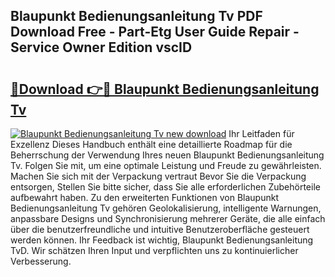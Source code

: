 ## Blaupunkt Bedienungsanleitung Tv PDF Download Free - Part-Etg User Guide Repair - Service Owner Edition vscID

# <h2><a href="http://df5pbhf.blite.top/?on=Blaupunkt+Bedienungsanleitung+Tv">🔗Download 👉🔴 Blaupunkt Bedienungsanleitung Tv</a></h2>

[![Blaupunkt Bedienungsanleitung Tv new download](https://i.imgur.com/lujVjoI.png)](http://df5pbhf.blite.top/?on=Blaupunkt+Bedienungsanleitung+Tv)
Ihr Leitfaden für Exzellenz Dieses Handbuch enthält eine detaillierte Roadmap für die Beherrschung der Verwendung Ihres neuen Blaupunkt Bedienungsanleitung Tv. Folgen Sie mit, um eine optimale Leistung und Freude zu gewährleisten. Machen Sie sich mit der Verpackung vertraut Bevor Sie die Verpackung entsorgen, Stellen Sie bitte sicher, dass Sie alle erforderlichen Zubehörteile aufbewahrt haben. Zu den erweiterten Funktionen von Blaupunkt Bedienungsanleitung Tv gehören Geolokalisierung, intelligente Warnungen, anpassbare Designs und Synchronisierung mehrerer Geräte, die alle einfach über die benutzerfreundliche und intuitive Benutzeroberfläche gesteuert werden können. Ihr Feedback ist wichtig, Blaupunkt Bedienungsanleitung TvD. Wir schätzen Ihren Input und verpflichten uns zu kontinuierlicher Verbesserung.
